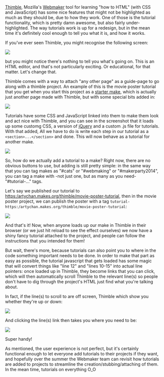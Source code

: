 [Thimble](http://thimble.webmaker.org), Mozilla's [Webmaker](http://webmaker.org) tool for learning "how to HTML" (with CSS and JavaScript) has some nice features that might not be highlighted as much as they should be, due to how they work. One of those is the tutorial functionality, which is pretty damn awesome, but also fairly under-highlighted. The way tutorials work is up for a redesign, but in the mean time it's definitely cool enough to tell you what it is, and how it works.

If you've ever seen Thimble, you might recognise the following screen:

<img src="/gh-weblog-2/images/tutorials-thimble.png" class="border">

but you might notice there's nothing to tell you what's going on. This is an HTML editor, and that's not particularly exciting. Or educational, for that matter. Let's change that.

Thimble comes with a way to attach "any other page" as a guide-page to go along with a thimble project. An example of this is the movie poster tutorial that you get when you start this project as a [starter make](https://artychan.makes.org/thimble/movie-poster/remix), which is actually just another page made with Thimble, but with some special bits added in:

<img src="/gh-weblog-2/images/tutorials-tutviw.png" class="border">

Tutorials have some CSS and JavaScript linked into them to make them look and act nice with Thimble, and you can see in the screenshot that it loads up some customg CSS, a version of [jQuery](http://jquery.com) and a custom .js file for tutorials. With that added, All we have to do is write each step in our tutorial as a `<section>...</section>` and done. This will now behave as a tutorial for another make.

<img src="/gh-weblog-2/images/tutorials-sectioned.png" class="border">

So, how do we actually add a tutorial to a make? Right now, there are no obvious buttons to use, but adding is still pretty simple: in the same way that you can tag makes as "#cats" or "#webmaking" or "#makerparty2014", you can tag a make with -not just one, but as many as you need- "#tutorial-..." tags.

Let's say we published our tutorial to [https:/artychan.makes.org/thimble/movie-poster-tutorial](https://artychan.makes.org/thimble/movie-poster-tutorial), then in the movie poster project, we can publish the poster with a tag `tutorial-https:/artychan.makes.org/thimble/movie-poster-tutorial`:

<img src="/gh-weblog-2/images/tutorials-publish.png" class="border">

And that's it! Now, when anyone loads up our make in Thimble in their browser (or we just hit reload to see the effect ourselves) we now have a shiny fancy tutorial attached to the project, and people can follow the instructions that you intended for them!

But wait, there's more, because tutorials can also point you to where in the code something important needs to be done. In order to make that part as easy as possible, the tutorial javascript that gets loaded has some magic that will convert things like "line 12" and "lines 10-15" into actual line pointers: once loaded up in Thimble, they become links that you can click, which will then automatically scroll Thimble to the relevant line(s) so people don't have to dig through the project's HTML just find what you're talking about.

In fact, if the line(s) to scroll to are off screen, Thimble which show you whether they're up or down:

<img src="/gh-weblog-2/images/tutorials-pointing.png" class="border">

And clicking the line(s) link then takes you where you need to be:

<img src="/gh-weblog-2/images/tutorials-scrolled.png" class="border">

Super handy!

As mentioned, the user experience is not perfect, but it's certainly functional enough to let everyone add tutorials to their projects if they want, and hopefully over the summer the Webmaker team can revisit how tutorials are added to projects to streamline the creation/stubbing/attaching of them. In the mean time, tutorials on everything O_O